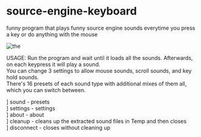 # source-engine-keyboard
funny program that plays funny source engine sounds everytime you press a key or do anything with the mouse  

![the](https://cdn.discordapp.com/attachments/515580681707847702/897166461183873054/unknown.png)

USAGE:
Run the program and wait until it loads all the sounds. Afterwards, on each keypress it will play a sound.  
You can change 3 settings to allow mouse sounds, scroll sounds, and key hold sounds.  
There's 16 presets of each sound type with additional mixes of them all, which you can switch between.  

] sound - presets  
] settings - settings  
] about - about  
] cleanup - cleans up the extracted sound files in Temp and then closes  
] disconnect - closes without cleaning up  
